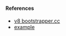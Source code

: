 #### References

- [v8 bootstrapper.cc](https://github.com/v8/v8/blob/3.25.30/src/bootstrapper.cc#L1363-L1374)
- [example](http://dailyjs.com/2012/10/15/preparing-for-esnext/#example_collections)
